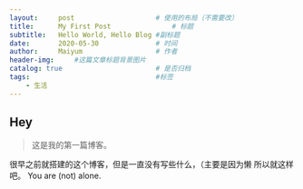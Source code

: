 ```yaml
---
layout:     post   				    # 使用的布局（不需要改）
title:      My First Post 				# 标题 
subtitle:   Hello World, Hello Blog #副标题
date:       2020-05-30 				# 时间
author:     Maiyum					# 作者
header-img:  	#这篇文章标题背景图片
catalog: true 						# 是否归档
tags:								#标签
    - 生活
---
```


## Hey
>这是我的第一篇博客。

很早之前就搭建的这个博客，但是一直没有写些什么，（主要是因为懒
所以就这样吧。
You are (not) alone.
